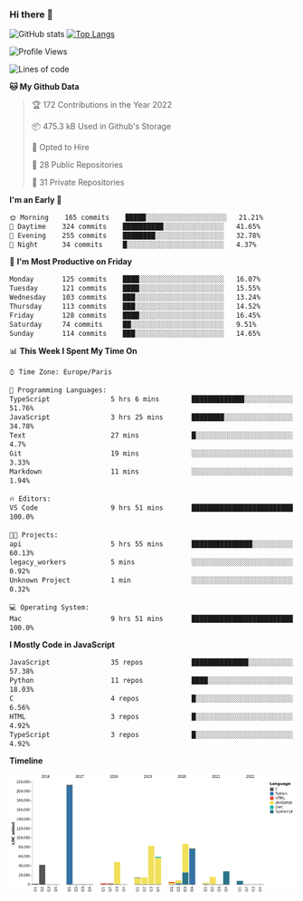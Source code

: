 ### Hi there 👋


![GitHub stats](https://github-readme-stats.vercel.app/api?username=eastkap&theme=dark&show_icons=true&count_private=true)
[![Top Langs](https://github-readme-stats.vercel.app/api/top-langs/?username=eastkap&layout=compact)](https://github.com/anuraghazra/github-readme-stats)



<!--START_SECTION:waka-->
![Profile Views](http://img.shields.io/badge/Profile%20Views-0-blue)

![Lines of code](https://img.shields.io/badge/From%20Hello%20World%20I%27ve%20Written-716801%20lines%20of%20code-blue)

**🐱 My Github Data** 

> 🏆 172 Contributions in the Year 2022
 > 
> 📦 475.3 kB Used in Github's Storage 
 > 
> 💼 Opted to Hire
 > 
> 📜 28 Public Repositories 
 > 
> 🔑 31 Private Repositories  
 > 
**I'm an Early 🐤** 

```text
🌞 Morning    165 commits    █████░░░░░░░░░░░░░░░░░░░░   21.21% 
🌆 Daytime    324 commits    ██████████░░░░░░░░░░░░░░░   41.65% 
🌃 Evening    255 commits    ████████░░░░░░░░░░░░░░░░░   32.78% 
🌙 Night      34 commits     █░░░░░░░░░░░░░░░░░░░░░░░░   4.37%

```
📅 **I'm Most Productive on Friday** 

```text
Monday       125 commits    ████░░░░░░░░░░░░░░░░░░░░░   16.07% 
Tuesday      121 commits    ████░░░░░░░░░░░░░░░░░░░░░   15.55% 
Wednesday    103 commits    ███░░░░░░░░░░░░░░░░░░░░░░   13.24% 
Thursday     113 commits    ███░░░░░░░░░░░░░░░░░░░░░░   14.52% 
Friday       128 commits    ████░░░░░░░░░░░░░░░░░░░░░   16.45% 
Saturday     74 commits     ██░░░░░░░░░░░░░░░░░░░░░░░   9.51% 
Sunday       114 commits    ███░░░░░░░░░░░░░░░░░░░░░░   14.65%

```


📊 **This Week I Spent My Time On** 

```text
⌚︎ Time Zone: Europe/Paris

💬 Programming Languages: 
TypeScript               5 hrs 6 mins        █████████████░░░░░░░░░░░░   51.76% 
JavaScript               3 hrs 25 mins       ████████░░░░░░░░░░░░░░░░░   34.78% 
Text                     27 mins             █░░░░░░░░░░░░░░░░░░░░░░░░   4.7% 
Git                      19 mins             ░░░░░░░░░░░░░░░░░░░░░░░░░   3.33% 
Markdown                 11 mins             ░░░░░░░░░░░░░░░░░░░░░░░░░   1.94%

🔥 Editors: 
VS Code                  9 hrs 51 mins       █████████████████████████   100.0%

🐱‍💻 Projects: 
api                      5 hrs 55 mins       ███████████████░░░░░░░░░░   60.13% 
legacy_workers           5 mins              ░░░░░░░░░░░░░░░░░░░░░░░░░   0.92% 
Unknown Project          1 min               ░░░░░░░░░░░░░░░░░░░░░░░░░   0.32%

💻 Operating System: 
Mac                      9 hrs 51 mins       █████████████████████████   100.0%

```

**I Mostly Code in JavaScript** 

```text
JavaScript               35 repos            ██████████████░░░░░░░░░░░   57.38% 
Python                   11 repos            ████░░░░░░░░░░░░░░░░░░░░░   18.03% 
C                        4 repos             █░░░░░░░░░░░░░░░░░░░░░░░░   6.56% 
HTML                     3 repos             █░░░░░░░░░░░░░░░░░░░░░░░░   4.92% 
TypeScript               3 repos             █░░░░░░░░░░░░░░░░░░░░░░░░   4.92%

```


**Timeline**

![Chart not found](https://raw.githubusercontent.com/Eastkap/Eastkap/main/charts/bar_graph.png) 


<!--END_SECTION:waka-->

<!--
**Eastkap/eastkap** is a ✨ _special_ ✨ repository because its `README.md` (this file) appears on your GitHub profile.

Here are some ideas to get you started:

- 🔭 I’m currently working on ...
- 🌱 I’m currently learning ...
- 👯 I’m looking to collaborate on ...
- 🤔 I’m looking for help with ...
- 💬 Ask me about ...
- 📫 How to reach me: ...
- 😄 Pronouns: ...
- ⚡ Fun fact: ...
-->

